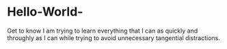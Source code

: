 # Hello-World-
Get to know
I am trying to learn everything that I can as quickly and throughly as I can while trying to avoid unnecessary tangential distractions. 
